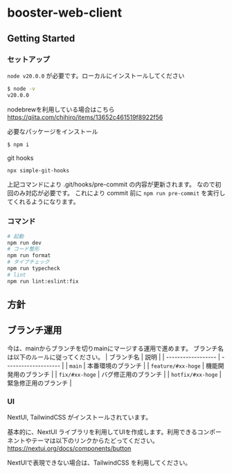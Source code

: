 # booster-web-client

## Getting Started

### セットアップ

`node v20.0.0` が必要です。ローカルにインストールしてください

```bash
$ node -v
v20.0.0
```

nodebrewを利用している場合はこちら
https://qiita.com/chihiro/items/13652c461519f8922f56

必要なパッケージをインストール

```bash
$ npm i
```

git hooks

```bash
npx simple-git-hooks
```

上記コマンドにより .git/hooks/pre-commit の内容が更新されます。 なので初回のみ対応が必要です。
これにより commit 前に `npm run pre-commit` を実行してくれるようになります。

### コマンド

```bash
# 起動
npm run dev
# コード整形
npm run format
# タイプチェック
npm run typecheck
# lint
npm run lint:eslint:fix
```

## 方針

## ブランチ運用

今は、mainからブランチを切りmainにマージする運用で進めます。
ブランチ名は以下のルールに従ってください。
| ブランチ名 | 説明 |
| ------------------ | -------------------- |
| `main` | 本番環境のブランチ |
| `feature/#xx-hoge` | 機能開発用のブランチ |
| `fix/#xx-hoge` | バグ修正用のブランチ |
| `hotfix/#xx-hoge` | 緊急修正用のブランチ |

### UI

NextUI, TailwindCSS がインストールされています。

基本的に、NextUI ライブラリを利用してUIを作成します。利用できるコンポーネントやテーマは以下のリンクからたどってください。
https://nextui.org/docs/components/button

NextUIで表現できない場合は、TailwindCSS を利用してください。
